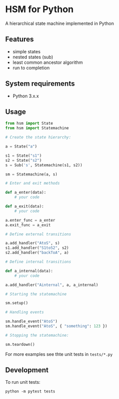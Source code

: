 # HSM for Python

A hierarchical state machine implemented in Python

## Features

- simple states
- nested states (sub)
- least common ancestor algorithm
- run to completion

## System requirements

- Python 3.x.x

## Usage

```py
from hsm import State
from hsm import Statemachine

# Create the state hierarchy:

a = State("a")

s1 = State("s1")
s2 = State("s2")
s = Sub('s', Statemachine(s1, s2))

sm = Statemachine(a, s)

# Enter and exit methods

def a_enter(data):
    # your code

def a_exit(data):
    # your code

a.enter_func = a_enter
a.exit_func = a_exit

# Define external transitions

a.add_handler("AtoS", s)
s1.add_handler("S1toS2", s2)
s2.add_handler("backToA", a)

# Define internal transitions

def a_internal(data):
    # your code

a.add_handler("Ainternal", a, a_internal)

# Starting the statemachine

sm.setup()

# Handling events

sm.handle_event("AtoS")
sm.handle_event("AtoS", { "something": 123 })

# Stopping the statemachine:

sm.teardown()
```

For more examples see thte unit tests in `tests/*.py`

## Development

To run unit tests:

    python -m pytest tests
